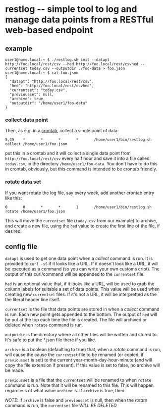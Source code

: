 # restlog -- simple tool to log and manage data points from a RESTful web-based endpoint

## example

```
user1@home.local:~ $ ./restlog.sh init --datapt http://foo.local/rest/csv --hed http://foo.local/rest/csvhed --currentset today.csv --outputdir ./foo-data > foo.json
user1@home.local:~ $ cat foo.json
{
  "datapt": "http://foo.local/rest/csv",
  "hed": "http://foo.local/rest/csvhed",
  "currentset": "today.csv",
  "previousset": null,
  "archive": true,
  "outputdir": "/home/user1/foo-data"
}
```

### collect data point
Then, as e.g. in a [crontab](https://man7.org/linux/man-pages/man5/crontab.5.html), collect a single point of data:
```
5,35    *       *       *       *       /home/user1/bin/restlog.sh collect /home/user1/foo.json 
```
put this in a crontab and it will collect a single data point from `http://foo.local/rest/csv` every half hour and save it into a file called `today.csv`, in the directory `/home/user1/foo-data`. You don't have to do this in crontab, obviously, but this command is intended to be crontab friendly.

### rotate data set
If you want rotate the log file, say every week, add another crontab entry like this:
```
0       0       *       *       1       /home/user1/bin/restlog.sh rotate /home/user1/foo.json
```
This will move the `currentset` file (`today.csv` from our example) to archive, and create a new file, using the `hed` value to create the first line of the file, if desired.

## config file

`datapt` is used to get one data point when a *collect* command is run. It is provided to `curl -sS` if it looks like a URL. If it doesn't look like a URL, it will be executed as a command (so you can write your own customs cript). The output of this curl/command will be appended to the `currentset` file.

`hed` is an optional value that, if it looks like a URL, will be used to grab the column labels for suitable a set of data points. This value will be used when creating new `currentset` files. If it's not a URL, it will be interpretted as the the literal header line itself.

`currentset` is the file that data points are stored in when a *collect* command is run. Each new point gets appended to the bottom. The output of `hed` will be put at the top each time the file is created. The file will archived or deleted when `rotate` command is run.

`outputdir` is the directory where all other files will be written and stored to. It's safe to put the \*.json file there if you like.

`archive` is a boolean (defaulting to true) that, when a *rotate* command is run, will cause the cause the `currentset` file to be renamed (or copied, if `previousset` is set) to the current year-month-day-hour-minute (and will copy the file extension if present). If this value is set to false, no archive will be made. 

`previousset` is a file that the `currentset` will be renamed to when `rotate` command is run. Note that it will be renamed to this file. This will happen regardless of what value `archive` is.  If `archive` is true, then 

*NOTE*: if `archive` is false and `previousset` is null, then when the *rotate* command is run, the `currentset` file *WILL BE DELETED* 
